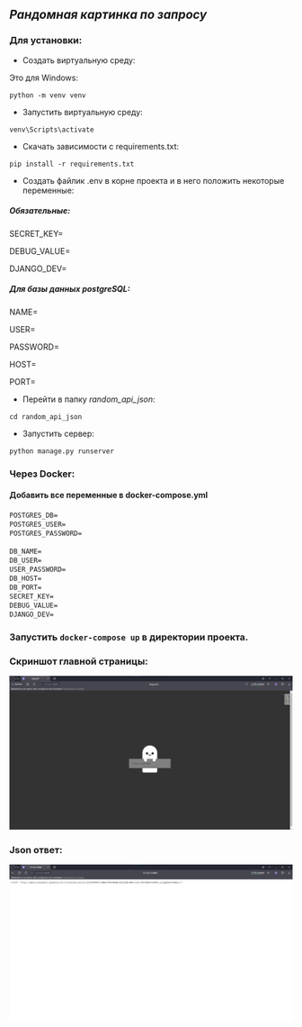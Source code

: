 ## _Рандомная картинка по запросу_

### Для установки: 

* Создать виртуальную среду:

Это для Windows:

```
python -m venv venv
```

* Запустить виртуальную среду:

```
venv\Scripts\activate
```

* Скачать зависимости с requirements.txt:

```
pip install -r requirements.txt
```

* Создать файлик .env в корне проекта и в него положить некоторые переменные:

##### Обязательные: 
SECRET_KEY=

DEBUG_VALUE=

DJANGO_DEV=

##### Для базы данных postgreSQL:

NAME=

USER=

PASSWORD=

HOST=

PORT=


* Перейти в папку _random_api_json_:

```
cd random_api_json
```

* Запустить сервер:

```
python manage.py runserver
```

### Через Docker:

#### Добавить все переменные в docker-compose.yml

```
POSTGRES_DB=
POSTGRES_USER=
POSTGRES_PASSWORD=

DB_NAME=
DB_USER=
USER_PASSWORD=
DB_HOST=
DB_PORT=
SECRET_KEY=
DEBUG_VALUE=
DJANGO_DEV=
```

### Запустить `docker-compose up` в директории проекта.

### Скриншот главной страницы:
![](img/main_site.png)

### Json ответ:
![](img/json_response.png)